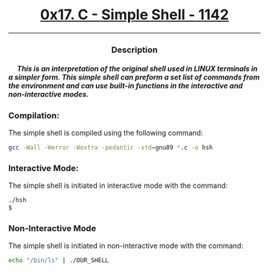 # [<center>0x17. C - Simple Shell - 1142</center>](https://intranet.hbtn.io/projects/1142)
 ---
 ### <center>Description</center>
 ##### &emsp; This is an interpretation of the original shell used in LINUX terminals in a simpler form. This simple shell can preform a set list of commands from the environment and can use built-in functions in the interactive and non-interactive modes. 
### Compilation:
The simple shell is compiled using the following command:
```sh
gcc -Wall -Werror -Wextra -pedantic -std=gnu89 *.c -o hsh
```
### Interactive Mode:
The simple shell is initiated in interactive mode with the command:
```sh
./hsh
$
```
### Non-Interactive Mode
The simple shell is initiated in non-interactive mode with the command:
```sh
echo "/bin/ls" | ./OUR_SHELL
